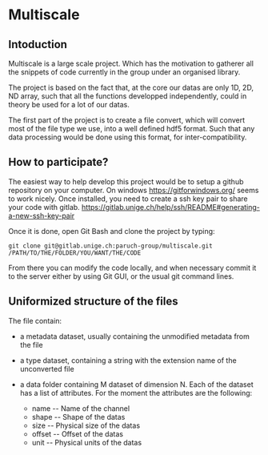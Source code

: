 # Multiscale

## Intoduction
Multiscale is a large scale project. Which has the motivation to gatherer all the snippets of code currently in the group under an organised library.

The project is based on the fact that, at the core our datas are only 1D, 2D, ND array, such that all the functions developped independently, could in theory be used for a lot of our datas.

The first part of the project is to create a file convert, which will convert most of the file type we use, into a well defined hdf5 format. Such that any data processing would be done using this format, for inter-compatibility.

## How to participate?
The easiest way to help develop this project would be to setup a github repository on your computer. On windows https://gitforwindows.org/ seems to work nicely.
Once installed, you need to create a ssh key pair to share your code with gitlab. https://gitlab.unige.ch/help/ssh/README#generating-a-new-ssh-key-pair

Once it is done, open Git Bash and clone the project by typing:

`git clone git@gitlab.unige.ch:paruch-group/multiscale.git /PATH/TO/THE/FOLDER/YOU/WANT/THE/CODE`

From there you can modify the code locally, and when necessary commit it to the server either by using Git GUI, or the usual git command lines.

## Uniformized structure of the files
The file contain:

* a metadata dataset, usually containing the unmodified metadata from the file

* a type dataset, containing a string with the extension name of the unconverted file

* a data folder containing M dataset of dimension N. Each of the dataset has a list of attributes. For the moment the attributes are the following:

	* name -- Name of the channel
	* shape -- Shape of the datas
	* size -- Physical size of the datas
	* offset -- Offset of the datas
	* unit -- Physical units of the datas
